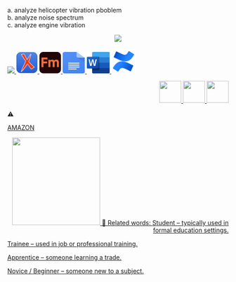 a. analyze helicopter vibration pboblem     
b. analyze noise spectrum   
c. analyze engine vibration  
<p align=center > 
<image src="https://github.com/user-attachments/assets/85c8293e-2e59-43f7-91dd-a37e6cc578e5" width=200 />  
</p>

  <p align="left">
  <a href="https://skillicons.dev">
    <img src="https://skillicons.dev/icons?i=vscode" />
  </a>
 <a href="https://github.com/docmagician/docmagician/blob/42b7909b58a484ace3909c6b363fa3f5ec170d12/assets/">
    <img src="https://github.com/docmagician/docmagician/blob/42b7909b58a484ace3909c6b363fa3f5ec170d12/assets/OxygenXMLEditor_icon_2019.svg" width="49" height="49">
  </a>
 <a href="https://github.com/docmagician/docmagician/blob/42b7909b58a484ace3909c6b363fa3f5ec170d12/assets/Adobe_FrameMaker_icon_2021.svg">
  <img src="https://github.com/docmagician/docmagician/blob/42b7909b58a484ace3909c6b363fa3f5ec170d12/assets/Adobe_FrameMaker_icon_2021.svg" width="49" height="49">
 </a>
 <a href="https://github.com/docmagician/docmagician/blob/42b7909b58a484ace3909c6b363fa3f5ec170d12/assets/">
  <img src="https://github.com/docmagician/docmagician/blob/42b7909b58a484ace3909c6b363fa3f5ec170d12/assets/Google_Docs_Logo.svg" width="51" height="49">
 </a>
  <a href="https://github.com/docmagician/docmagician/blob/42b7909b58a484ace3909c6b363fa3f5ec170d12/assets/">
  <img src="https://github.com/docmagician/docmagician/blob/42b7909b58a484ace3909c6b363fa3f5ec170d12/assets/Microsoft_Office_Word_Logo.svg" width="52" height="49">
 </a>
   <a href="https://github.com/docmagician/docmagician/blob/9ab300d111f3739c8f6ba912a4fe803a27224244/assets/">
  <img src="https://github.com/docmagician/docmagician/blob/9ab300d111f3739c8f6ba912a4fe803a27224244/assets/confluence-svgrepo-com.svg" width="55" height="55">
 </a>
</p>

<p align=right>
<a href="https://github.com/user-attachments/assets/43a57a83-42b1-404d-89ea-3166e9721641">
<img src="https://github.com/user-attachments/assets/43a57a83-42b1-404d-89ea-3166e9721641" width=50 height=50 />
</a>
<a href=https://github.com/user-attachments/assets/79e9f73e-ddad-4cc6-b70d-84dd53b1ca12>
<img src=https://github.com/user-attachments/assets/79e9f73e-ddad-4cc6-b70d-84dd53b1ca12/ width=50 height=50>
</a>
<a href=https://github.com/user-attachments/assets/56e02ca8-d1a8-438b-a369-0b2ae10e0c95>
<img src=https://github.com/user-attachments/assets/56e02ca8-d1a8-438b-a369-0b2ae10e0c95/ width=50 height=50>
</a>
</p>
⚠️

[AMAZON](https://www.amazon.in)
<p align=right>
<a href=https://github.com/user-attachments/assets/13210397-95c9-45b0-8446-9d7244002b57>
<img src=https://github.com/user-attachments/assets/13210397-95c9-45b0-8446-9d7244002b57 width=200 height=200/>
🔄 Related words:
Student – typically used in formal education settings. 

Trainee – used in job or professional training.

Apprentice – someone learning a trade.

Novice / Beginner – someone new to a subject.
</a>
</p>


